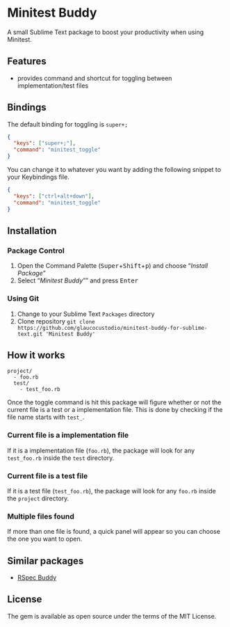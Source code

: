 # Minitest Buddy

A small Sublime Text package to boost your productivity when using Minitest.

## Features

- provides command and shortcut for toggling between implementation/test files

## Bindings

The default binding for toggling is `super+;`
```json
{
  "keys": ["super+;"],
  "command": "minitest_toggle"
}
```

You can change it to whatever you want by adding the following snippet to your Keybindings file.
```json
{
  "keys": ["ctrl+alt+down"],
  "command": "minitest_toggle"
}
```

## Installation

### Package Control

1. Open the Command Palette (<kbd>Super</kbd>+<kbd>Shift</kbd>+<kbd>p</kbd>) and choose “*Install Package*”
2. Select “*Minitest Buddy*”” and press <kbd>Enter</kbd>

### Using Git

1. Change to your Sublime Text `Packages` directory
2. Clone repository `git clone https://github.com/glaucocustodio/minitest-buddy-for-sublime-text.git 'Minitest Buddy'`

## How it works

```
project/
  - foo.rb
  test/
    - test_foo.rb
```

Once the toggle command is hit this package will figure whether or not the current file is a test or a implementation file. This is done by checking if the file name starts with `test_`.

### Current file is a implementation file

If it is a implementation file (`foo.rb`), the package will look for any `test_foo.rb` inside the `test` directory.

### Current file is a test file

If it is a test file (`test_foo.rb`), the package will look for any `foo.rb` inside the `project` directory.

### Multiple files found

If more than one file is found, a quick panel will appear so you can choose the one you want to open.

## Similar packages

- [RSpec Buddy](https://github.com/glaucocustodio/rspec-buddy-for-sublime-text)

## License

The gem is available as open source under the terms of the MIT License.
